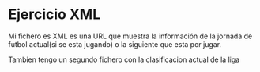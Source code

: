 # Ejercicio XML

Mi fichero es XML es una URL que muestra la información de la jornada de futbol
actual(si se esta jugando) o la siguiente que esta por jugar.

[ENLACE JORNADA]:http://apiclient.resultados-futbol.com/scripts/api/api.php?key=7171673be04cc06aa2426307d8b42836&tz=Europe/Madrid&format=xml&req=matchs&league=1&round=&order=twin&twolegged=1&year=2018

Tambien tengo un segundo fichero con la clasificacion actual de la liga

[ENLACE CLASIFICACION]:http://apiclient.resultados-futbol.com/scripts/api/api.php?key=7171673be04cc06aa2426307d8b42836&tz=Europe/Madrid&format=xml&req=tables&league=1&group=1


